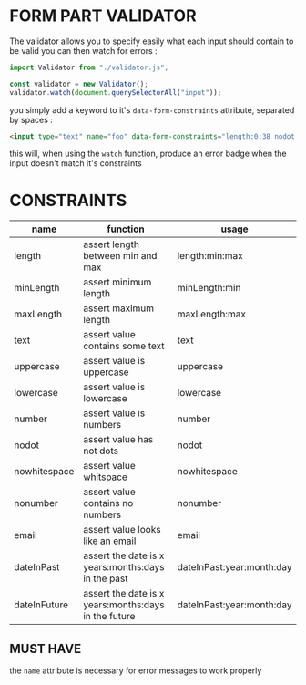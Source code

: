 # FORM PART VALIDATOR

The validator allows you to specify easily what each input should contain to be valid
you can then watch for errors :

```javascript
import Validator from "./validator.js";

const validator = new Validator();
validator.watch(document.querySelectorAll("input"));
```

you simply add a keyword to it's `data-form-constraints` attribute, separated by spaces :

```html
<input type="text" name="foo" data-form-constraints="length:0:38 nodot nowhitespace nonumber">
```

this will, when using the `watch` function, produce an error badge when the input doesn't match it's constraints

# CONSTRAINTS

| name              | function                                              | usage                     |
|-------------------|-------------------------------------------------------|---------------------------|
| length            | assert length between min and max                     | length:min:max            |
| minLength         | assert minimum length                                 | minLength:min             |
| maxLength         | assert maximum length                                 | maxLength:max             |
| text              | assert value contains some text                       | text                      |
| uppercase         | assert value is uppercase                             | uppercase                 |
| lowercase         | assert value is lowercase                             | lowercase                 |
| number            | assert value is numbers                               | number                    |
| nodot             | assert value has not dots                             | nodot                     |
| nowhitespace      | assert value whitspace                                | nowhitespace              |
| nonumber          | assert value contains no numbers                      | nonumber                  |
| email             | assert value looks like an email                      | email                     |
| dateInPast        | assert the date is x years:months:days in the past    | dateInPast:year:month:day |
| dateInFuture      | assert the date is x years:months:days in the future  | dateInPast:year:month:day |

## MUST HAVE
the `name` attribute is necessary for error messages to work properly